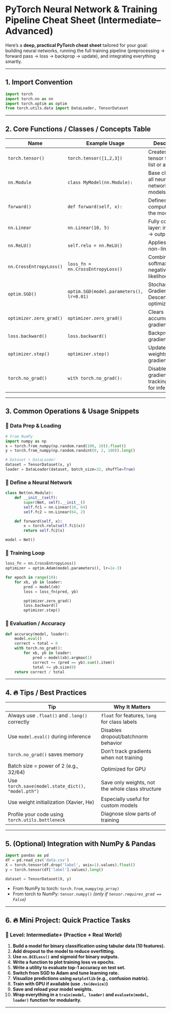 # PyTorch Neural Network & Training Pipeline Cheat Sheet (Intermediate–Advanced)

Here’s a **deep, practical PyTorch cheat sheet** tailored for your goal: building neural networks, running the full training pipeline (preprocessing → forward pass → loss → backprop → update), and integrating everything smartly.

---

## 1. **Import Convention**

```python
import torch
import torch.nn as nn
import torch.optim as optim
from torch.utils.data import DataLoader, TensorDataset

```

---

## 2. **Core Functions / Classes / Concepts Table**

| Name | Example Usage | Description |
| --- | --- | --- |
| `torch.tensor()` | `torch.tensor([1,2,3])` | Creates a tensor from a list or array. |
| `nn.Module` | `class MyModel(nn.Module):` | Base class for all neural network models. |
| `forward()` | `def forward(self, x):` | Defines forward computation of the model. |
| `nn.Linear` | `nn.Linear(10, 5)` | Fully connected layer: input 10 → output 5. |
| `nn.ReLU()` | `self.relu = nn.ReLU()` | Applies ReLU non-linearity. |
| `nn.CrossEntropyLoss()` | `loss_fn = nn.CrossEntropyLoss()` | Combines softmax + negative log-likelihood. |
| `optim.SGD()` | `optim.SGD(model.parameters(), lr=0.01)` | Stochastic Gradient Descent optimizer. |
| `optimizer.zero_grad()` | `optimizer.zero_grad()` | Clears accumulated gradients. |
| `loss.backward()` | `loss.backward()` | Backpropagates gradients. |
| `optimizer.step()` | `optimizer.step()` | Updates weights using gradients. |
| `torch.no_grad()` | `with torch.no_grad():` | Disables gradient tracking (useful for inference). |

---

## 3. **Common Operations & Usage Snippets**

### 🔹 Data Prep & Loading

```python
# From NumPy
import numpy as np
x = torch.from_numpy(np.random.rand(100, 10)).float()
y = torch.from_numpy(np.random.randint(0, 2, 100)).long()

# Dataset + DataLoader
dataset = TensorDataset(x, y)
loader = DataLoader(dataset, batch_size=32, shuffle=True)

```

### 🔹 Define a Neural Network

```python
class Net(nn.Module):
    def __init__(self):
        super(Net, self).__init__()
        self.fc1 = nn.Linear(10, 64)
        self.fc2 = nn.Linear(64, 2)

    def forward(self, x):
        x = torch.relu(self.fc1(x))
        return self.fc2(x)

model = Net()

```

### 🔹 Training Loop

```python
loss_fn = nn.CrossEntropyLoss()
optimizer = optim.Adam(model.parameters(), lr=1e-3)

for epoch in range(10):
    for xb, yb in loader:
        pred = model(xb)
        loss = loss_fn(pred, yb)

        optimizer.zero_grad()
        loss.backward()
        optimizer.step()

```

### 🔹 Evaluation / Accuracy

```python
def accuracy(model, loader):
    model.eval()
    correct = total = 0
    with torch.no_grad():
        for xb, yb in loader:
            pred = model(xb).argmax(1)
            correct += (pred == yb).sum().item()
            total += yb.size(0)
    return correct / total

```

---

## 4. **🔥 Tips / Best Practices**

| Tip | Why It Matters |
| --- | --- |
| Always use `.float()` and `.long()` correctly | `float` for features, `long` for class labels |
| Use `model.eval()` during inference | Disables dropout/batchnorm behavior |
| `torch.no_grad()` saves memory | Don’t track gradients when not training |
| Batch size = power of 2 (e.g., 32/64) | Optimized for GPU |
| Use `torch.save(model.state_dict(), "model.pth")` | Save only weights, not the whole class structure |
| Use weight initialization (Xavier, He) | Especially useful for custom models |
| Profile your code using `torch.utils.bottleneck` | Diagnose slow parts of training |

---

## 5. **(Optional) Integration with NumPy & Pandas**

```python
import pandas as pd
df = pd.read_csv('data.csv')
X = torch.tensor(df.drop('label', axis=1).values).float()
y = torch.tensor(df['label'].values).long()

dataset = TensorDataset(X, y)

```

- From NumPy to torch: `torch.from_numpy(np_array)`
- From torch to NumPy: `tensor.numpy()` *(only if `tensor.requires_grad == False`)*

---

## 6. **🔥 Mini Project: Quick Practice Tasks**

### 🧠 Level: Intermediate+ (Practice + Real World)

1. **Build a model for binary classification using tabular data (10 features).**
2. **Add dropout to the model to reduce overfitting.**
3. **Use `nn.BCELoss()` and sigmoid for binary outputs.**
4. **Write a function to plot training loss vs epochs.**
5. **Write a utility to evaluate top-1 accuracy on test set.**
6. **Switch from SGD to Adam and tune learning rate.**
7. **Visualize predictions using `matplotlib` (e.g., confusion matrix).**
8. **Train with GPU if available (use `.to(device)`)**
9. **Save and reload your model weights.**
10. **Wrap everything in a `train(model, loader)` and `evaluate(model, loader)` function for modularity.**

---
